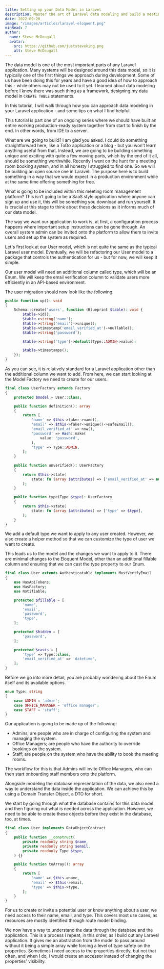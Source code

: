 ```yaml
---
title: Setting up your Data Model in Laravel
description: Master the art of Laravel data modeling and build a meeting room booking system with this comprehensive tutorial.
date: 2022-09-20
image: "/images/articles/laravel-eloquent.png"
minRead: 7
author:
  name: Steve McDougall
  avatar:
    src: https://github.com/juststeveking.png
    alt: Steve McDougall
---
```


The data model is one of the most important parts of any Laravel application. Many systems will be designed around this data model, so it is typically one of the first things we approach during development. Some of us have been doing this for years and have a good idea of how to approach this - while others may not be used to it yet. I learned about data modeling before I knew there was such thing as a framework, designing my data model in `CREATE TABLE` statements.

In this tutorial, I will walk through how you can approach data modeling in your Laravel application - and some tips on what I find helpful.

This tutorial is part one of an ongoing series where we should have built an entire working production-ready system together from start to finish by the end. In other words, from IDE to a server.

What are we going to build? I am glad you asked. I could do something straightforward here, like a ToDo application or a blog - but you won't learn anything useful from that. Instead, we are going to be building something unique and exciting with quite a few moving parts, which by the end of it all, should be something worthwhile. Recently I went on the hunt for a meeting room booking system, and in all honesty I struggled to find one. So we will be building an open source one in Laravel. The purpose here is to build something in a way that we would expect in a production environment while at the same time offering something for free.

What is going to be included within this meeting room management platform? This isn't going to be a SaaS style application where anyone can sign up and use it, this will be something you download and run yourself. It is crucial at this stage to think about these decisions as it informs much of our data model. 

The way we want our application to work is, at first, a configuration process happens where important setup instructions can be gone through. An overall system admin can be invited onto the platform to allow them to invite users and set up the system as required.

Let's first look at our User model, which is not quite the same as the typical Laravel user model. Eventually, we will be refactoring our User model to a package that controls the authentication for us - but for now, we will keep it simple.

Our user model will need an additional column called type, which will be an Enum. We will keep the email verification column to validate users more efficiently in an API-based environment.

The user migration should now look like the following:

```php
public function up(): void
{
    Schema::create('users', function (Blueprint $table): void {
        $table->id();
        $table->string('name');
        $table->string('email')->unique();
        $table->timestamp('email_verified_at')->nullable();
        $table->string('password');

        $table->string('type')->default(Type::ADMIN->value);

        $table->timestamps();
    });
}
```

As you can see, it is relatively standard for a Laravel application other than the additional column we want to add. From here, we can start looking at the Model Factory we need to create for our users.

```php
final class UserFactory extends Factory
{
    protected $model = User::class;

    public function definition(): array
    {
        return [
            'name' => $this->faker->name(),
            'email' => $this->faker->unique()->safeEmail(),
            'email_verified_at' => now(),
            'password' => Hash::make(
                value: 'password',
            ),
            'type' => Type::ADMIN,
        ];
    }
    
    public function unverified(): UserFactory
    {
        return $this->state(
            state: fn (array $attributes) => ['email_verified_at' => null],
        );
    }

    public function type(Type $type): UserFactory
    {
        return $this->state(
            state: fn (array $attributes) => ['type' => $type],
        );
    }
}
```

We add a default type we want to apply to any user created. However, we also create a helper method so that we can customize the type of user we want to create.

This leads us to the model and the changes we want to apply to it. There are minimal changes to the Eloquent Model, other than an additional fillable column and ensuring that we can cast the type property to our Enum.

```php
final class User extends Authenticatable implements MustVerifyEmail
{
    use HasApiTokens;
    use HasFactory;
    use Notifiable;

    protected $fillable = [
        'name',
        'email',
        'password',
        'type',
    ];

    protected $hidden = [
        'password',
    ];

    protected $casts = [
        'type' => Type::class,
        'email_verified_at' => 'datetime',
    ];
}
```
Before we go into more detail, you are probably wondering about the Enum itself and its available options.

```php
enum Type: string
{
    case ADMIN = 'admin';
    case OFFICE_MANAGER = 'office manager';
    case STAFF = 'staff';
}
```

Our application is going to be made up of the following:

- Admins; are people who are in charge of configuring the system and managing the system.
- Office Managers; are people who have the authority to override bookings on the system.
- Staff; are people on the system who have the ability to book the meeting rooms.

The workflow for this is that Admins will invite Office Managers, who can then start onboarding staff members onto the platform.

Alongside modeling the database representation of the data, we also need a way to understand the data inside the application. We can achieve this by using a Domain Transfer Object, a DTO for short.

We start by going through what the database contains for this data model and then figuring out what is needed across the application. However, we need to be able to create these objects before they exist in the database, too, at times.

```php
final class User implements DataObjectContract
{
    public function __construct(
        private readonly string $name,
        private readonly string $email,
        private readonly Type $type,
    ) {}

    public function toArray(): array
    {
        return [
            'name' => $this->name,
            'email' => $this->email,
            'type' => $this->type,
        ];
    }
}
```

For us to create or invite a potential user or know anything about a user, we need access to their name, email, and type. This covers most use cases, as resources are mostly identified through route model binding.

We now have a way to understand the data through the database and the application. This is a process I repeat, in this order, as I build out any Laravel application. It gives me an abstraction from the model to pass around without it being a simple array while forcing a level of type safety on the properties. Sometimes I need access to the properties directly, but not that often, and when I do, I would create an accessor instead of changing the properties' visibility.
